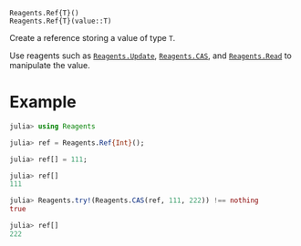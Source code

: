     Reagents.Ref{T}()
    Reagents.Ref{T}(value::T)

Create a reference storing a value of type `T`.

Use reagents such as [`Reagents.Update`](@ref), [`Reagents.CAS`](@ref), and
[`Reagents.Read`](@ref) to manipulate the value.

# Example

```julia
julia> using Reagents

julia> ref = Reagents.Ref{Int}();

julia> ref[] = 111;

julia> ref[]
111

julia> Reagents.try!(Reagents.CAS(ref, 111, 222)) !== nothing
true

julia> ref[]
222
```
